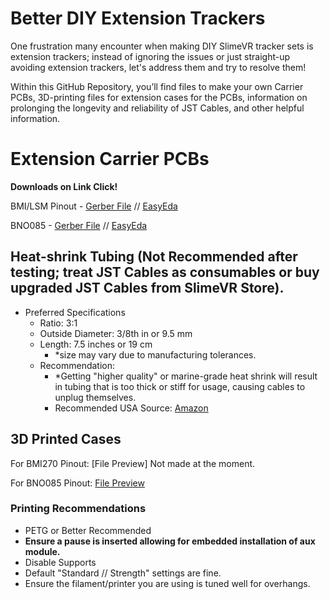 # Better DIY Extension Trackers

One frustration many encounter when making DIY SlimeVR tracker sets is extension trackers; instead of ignoring the issues or just straight-up avoiding extension trackers, let's address them and try to resolve them! 

Within this GitHub Repository, you’ll find files to make your own Carrier PCBs, 3D-printing files for extension cases for the PCBs, information on prolonging the longevity and reliability of JST Cables, and other helpful information. 

# Extension Carrier PCBs
**Downloads on Link Click!**

BMI/LSM Pinout - [Gerber File](https://github.com/hirrrooo/Better-Extension-Trackers/raw/main/PCB%20Files/BNO%20Pinout/Production%20Gerber%20BNO%20Pinout.zip)  //  [EasyEda](https://github.com/hirrrooo/Better-Extension-Trackers/raw/main/PCB%20Files/BMI%20Pinout/EasyEDA%20BMI%20Pinout.epro)

BNO085 - [Gerber File](https://github.com/hirrrooo/Better-Extension-Trackers/raw/main/PCB%20Files/BNO%20Pinout/Production%20Gerber%20BNO%20Pinout.zip)  //  [EasyEda](https://github.com/hirrrooo/Better-Extension-Trackers/raw/main/PCB%20Files/BNO%20Pinout/EasyEDA%20BNO%20Pinout.epro)

## Heat-shrink Tubing (Not Recommended after testing; treat JST Cables as consumables or buy upgraded JST Cables from SlimeVR Store).
- Preferred Specifications
    - Ratio: 3:1
    - Outside Diameter: 3/8th in or 9.5 mm
    - Length: 7.5 inches or 19 cm
        - *size may vary due to manufacturing tolerances.
    - Recommendation:
        - *Getting "higher quality" or marine-grade heat shrink will result in tubing that is too thick or stiff for usage, causing cables to unplug themselves.
        - Recommended USA Source: [Amazon](https://www.amazon.com/gp/product/B01BZE0KCC/)
    
## 3D Printed Cases

For BMI270 Pinout: [File Preview] Not made at the moment.

For BNO085 Pinout: [File Preview](https://github.com/hirrrooo/Better-Extension-Trackers/blob/main/Cases/STL/BNO%20Aux%20Case.stl)

### Printing Recommendations

- PETG or Better Recommended
- **Ensure a pause is inserted allowing for embedded installation of aux module.**
- Disable Supports
- Default "Standard // Strength" settings are fine.
- Ensure the filament/printer you are using is tuned well for overhangs.
